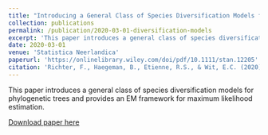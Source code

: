 ```yaml
---
title: "Introducing a General Class of Species Diversification Models for Phylogenetic Trees"
collection: publications
permalink: /publication/2020-03-01-diversification-models
excerpt: 'This paper introduces a general class of species diversification models for phylogenetic trees and provides an EM framework for maximum likelihood estimation.'
date: 2020-03-01
venue: 'Statistica Neerlandica'
paperurl: 'https://onlinelibrary.wiley.com/doi/pdf/10.1111/stan.12205'
citation: 'Richter, F., Haegeman, B., Etienne, R.S., & Wit, E.C. (2020). &quot;Introducing a General Class of Species Diversification Models for Phylogenetic Trees.&quot; <i>Statistica Neerlandica</i>. 74(3), 261-274.'
---
```

This paper introduces a general class of species diversification models for phylogenetic trees and provides an EM framework for maximum likelihood estimation.

[Download paper here](https://onlinelibrary.wiley.com/doi/pdf/10.1111/stan.12205)

